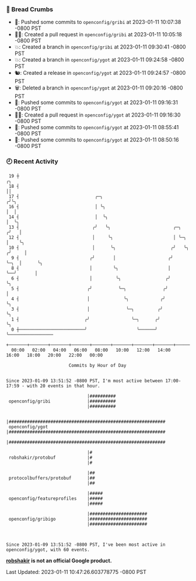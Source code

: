 ### 🍞 Bread Crumbs

 * 🚢: Pushed some commits to `openconfig/gribi` at 2023-01-11 10:07:38 -0800 PST
 * ✍🏼: Created a pull request in `openconfig/gribi` at 2023-01-11 10:05:18 -0800 PST
 * 💥: Created a branch in `openconfig/gribi` at 2023-01-11 09:30:41 -0800 PST
 * 💥: Created a branch in `openconfig/ygot` at 2023-01-11 09:24:58 -0800 PST
 * 🐿: Created a release in `openconfig/ygot` at 2023-01-11 09:24:57 -0800 PST
 * 🗑: Deleted a branch in `openconfig/ygot` at 2023-01-11 09:20:16 -0800 PST
 * 🚢: Pushed some commits to `openconfig/ygot` at 2023-01-11 09:16:31 -0800 PST
 * ✍🏼: Created a pull request in `openconfig/ygot` at 2023-01-11 09:16:30 -0800 PST
 * 🚢: Pushed some commits to `openconfig/ygot` at 2023-01-11 08:55:41 -0800 PST
 * 🚢: Pushed some commits to `openconfig/ygot` at 2023-01-11 08:50:16 -0800 PST

### 🕘 Recent Activity
```
 19 ┼                                                                        ╭╮
 18 ┤                                                                        ││
 17 ┤                             ╭─╮                                       ╭╯╰╮
 16 ┤                             │ ╰╮                                      │  │
 14 ┤                             │  ╰╮                                     │  ╰╮
 13 ┤                            ╭╯   ╰╮                        ╭─╮        ╭╯   │
 12 ┤                            │     ╰╮                       │ ╰─╮      │    ╰╮
 10 ┤                            │      ╰╮                     ╭╯   ╰╮    ╭╯     │
  9 ┤                           ╭╯       │                    ╭╯     ╰─╮  │      ╰╮
  8 ┤                           │        ╰╮                   │        ╰──╯       │
  6 ┤                           │         ╰╮                 ╭╯                   ╰╮
  5 ┤                          ╭╯          ╰─╮              ╭╯                     │
  4 ┤                          │             ╰╮            ╭╯                      ╰╮
  3 ┤                          │              ╰─╮         ╭╯                        ╰╮
  1 ┤                         ╭╯                ╰─╮      ╭╯                          ╰╮
  0 ┼─────────────────────────╯                   ╰──────╯                            ╰─────────────────
    +───────+───────+───────+───────+───────+───────+───────+───────+───────+───────+───────+───────+────
  00:00   02:00   04:00   06:00   08:00   10:00   12:00   14:00   16:00   18:00   20:00   22:00   00:00   

						Commits by Hour of Day


Since 2023-01-09 13:51:52 -0800 PST, I'm most active between 17:00-17:59 - with 20 events in that hour.

```



```
                               |##########
 openconfig/gribi              |##########
                               |##########

                               |############################################################
 openconfig/ygot               |############################################################
                               |############################################################

                               |#
 robshakir/protobuf            |#
                               |#

                               |##
 protocolbuffers/protobuf      |##
                               |##

                               |#####
 openconfig/featureprofiles    |#####
                               |#####

                               |######################
 openconfig/gribigo            |######################
                               |######################



Since 2023-01-09 13:51:52 -0800 PST, I've been most active in openconfig/ygot, with 60 events.

```
**[robshakir](mailto:robjs@google.com) is not an official Google product.**  


Last Updated: 2023-01-11 10:47:26.603778775 -0800 PST
